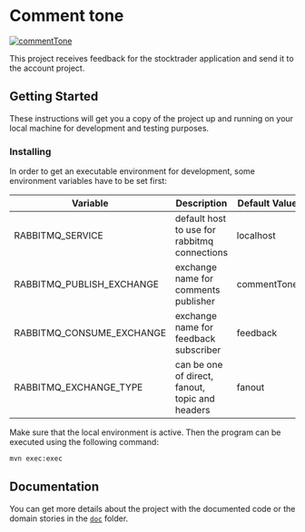 # Comment tone

[![commentTone](https://github.com/whzinformatik/stocktrader/workflows/commentTone/badge.svg)][comment_tone_actions]

This project receives feedback for the stocktrader application and send it to the account project.

## Getting Started

These instructions will get you a copy of the project up and running on your local machine for development and testing purposes.

### Installing

In order to get an executable environment for development, some environment variables have to be set first:

| Variable                   | Description                                      | Default Value  |
|----------------------------|--------------------------------------------------|----------------|
| RABBITMQ_SERVICE           | default host to use for rabbitmq connections     | localhost      |
| RABBITMQ_PUBLISH_EXCHANGE  | exchange name for comments publisher             | commentTone    |
| RABBITMQ_CONSUME_EXCHANGE  | exchange name for feedback subscriber            | feedback       |
| RABBITMQ_EXCHANGE_TYPE     | can be one of direct, fanout, topic and headers  | fanout         |

Make sure that the local environment is active. Then the program can be executed using the following command:

```bash
mvn exec:exec
```

## Documentation

You can get more details about the project with the documented code or the domain stories in the [`doc`][documentation] folder.

[comment_tone_actions]: https://github.com/whzinformatik/stocktrader/actions?query=workflow%3AcommentTone
[documentation]: ./doc
